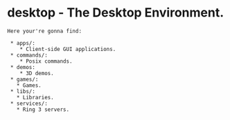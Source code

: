 # desktop - The Desktop Environment.

    Here your're gonna find:

```
 * apps/:
    * Client-side GUI applications.
 * commands/:
    * Posix commands.
 * demos:
    * 3D demos.
 * games/:
   * Games.
 * libs/:
   * Libraries.
 * services/:
   * Ring 3 servers.
```









